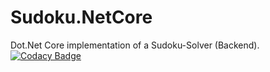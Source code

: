 # Sudoku.NetCore
Dot.Net Core implementation of a Sudoku-Solver (Backend).
[![Codacy Badge](https://api.codacy.com/project/badge/Grade/86dddad09fb64a2cb6bf1a5fea3f8a70)](https://app.codacy.com/app/diogenes25/Sudoku.NetCore?utm_source=github.com&utm_medium=referral&utm_content=diogenes25/Sudoku.NetCore&utm_campaign=Badge_Grade_Settings)
